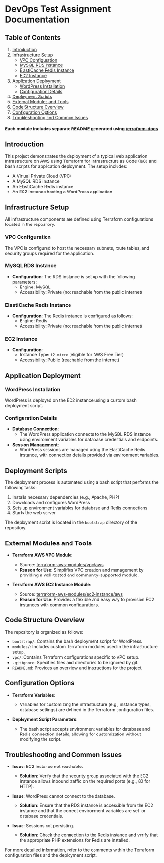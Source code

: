 # DevOps Test Assignment Documentation

## Table of Contents

1. [Introduction](#introduction)
2. [Infrastructure Setup](#infrastructure-setup)
   - [VPC Configuration](#vpc-configuration)
   - [MySQL RDS Instance](#mysql-rds-instance)
   - [ElastiCache Redis Instance](#elasticache-redis-instance)
   - [EC2 Instance](#ec2-instance)
3. [Application Deployment](#application-deployment)
   - [WordPress Installation](#wordpress-installation)
   - [Configuration Details](#configuration-details)
4. [Deployment Scripts](#deployment-scripts)
5. [External Modules and Tools](#external-modules-and-tools)
6. [Code Structure Overview](#code-structure-overview)
7. [Configuration Options](#configuration-options)
8. [Troubleshooting and Common Issues](#troubleshooting-and-common-issues)

#### Each module includes separate README generated using [terraform-docs](https://github.com/terraform-docs/terraform-docs)

## Introduction

This project demonstrates the deployment of a typical web application infrastructure on AWS using Terraform for Infrastructure as Code (IaC) and bash scripts for application deployment. The setup includes:

- A Virtual Private Cloud (VPC)
- A MySQL RDS instance
- An ElastiCache Redis instance
- An EC2 instance hosting a WordPress application

## Infrastructure Setup

All infrastructure components are defined using Terraform configurations located in the repository.

### VPC Configuration

The VPC is configured to host the necessary subnets, route tables, and security groups required for the application.

### MySQL RDS Instance

- **Configuration**: The RDS instance is set up with the following parameters:
  - Engine: MySQL
  - Accessibility: Private (not reachable from the public internet)

### ElastiCache Redis Instance

- **Configuration**: The Redis instance is configured as follows:
  - Engine: Redis
  - Accessibility: Private (not reachable from the public internet)

### EC2 Instance

- **Configuration**:
  - Instance Type: `t2.micro` (eligible for AWS Free Tier)
  - Accessibility: Public (reachable from the internet)

## Application Deployment

### WordPress Installation

WordPress is deployed on the EC2 instance using a custom bash deployment script.

### Configuration Details

- **Database Connection**:
  - The WordPress application connects to the MySQL RDS instance using environment variables for database credentials and endpoints.
- **Session Management**:
  - WordPress sessions are managed using the ElastiCache Redis instance, with connection details provided via environment variables.

## Deployment Scripts

The deployment process is automated using a bash script that performs the following tasks:

1. Installs necessary dependencies (e.g., Apache, PHP)
2. Downloads and configures WordPress
3. Sets up environment variables for database and Redis connections
4. Starts the web server

The deployment script is located in the `bootstrap` directory of the repository.

## External Modules and Tools

- **Terraform AWS VPC Module**:
  - Source: [terraform-aws-modules/vpc/aws](https://registry.terraform.io/modules/terraform-aws-modules/vpc/aws)
  - **Reason for Use**: Simplifies VPC creation and management by providing a well-tested and community-supported module.

- **Terraform AWS EC2 Instance Module**:
  - Source: [terraform-aws-modules/ec2-instance/aws](https://registry.terraform.io/modules/terraform-aws-modules/ec2-instance/aws)
  - **Reason for Use**: Provides a flexible and easy way to provision EC2 instances with common configurations.

## Code Structure Overview

The repository is organized as follows:

- `bootstrap/`: Contains the bash deployment script for WordPress.
- `modules/`: Includes custom Terraform modules used in the infrastructure setup.
- `vpc/`: Contains Terraform configurations specific to VPC setup.
- `.gitignore`: Specifies files and directories to be ignored by git.
- `README.md`: Provides an overview and instructions for the project.

## Configuration Options

- **Terraform Variables**:
  - Variables for customizing the infrastructure (e.g., instance types, database settings) are defined in the Terraform configuration files.

- **Deployment Script Parameters**:
  - The bash script accepts environment variables for database and Redis connection details, allowing for customization without modifying the script.

## Troubleshooting and Common Issues

- **Issue**: EC2 instance not reachable.
  - **Solution**: Verify that the security group associated with the EC2 instance allows inbound traffic on the required ports (e.g., 80 for HTTP).

- **Issue**: WordPress cannot connect to the database.
  - **Solution**: Ensure that the RDS instance is accessible from the EC2 instance and that the correct environment variables are set for database credentials.

- **Issue**: Sessions not persisting.
  - **Solution**: Check the connection to the Redis instance and verify that the appropriate PHP extensions for Redis are installed.

For more detailed information, refer to the comments within the Terraform configuration files and the deployment script.